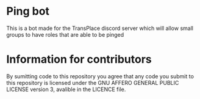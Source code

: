# Ping bot
This is a bot made for the TransPlace discord server which will allow small groups to have roles that are able to be pinged

# Information for contributors
By sumitting code to this repository you agree that any code you submit to this repository is licensed under the GNU AFFERO GENERAL PUBLIC LICENSE version 3, avalible in the LICENCE file.

